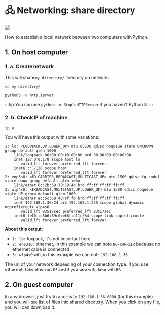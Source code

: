 # 🖧 Networking: share directory

<img src="/images/python.jpg" class="cover-img" />

How to establish a local network between two computers with Python.

## 1. On host computer

### 1. a. Create network

This will share `my-directory/` directory on network:

```bash
cd my-directory/

python3 -m http.server
```

:::tip
You can use `python -m SimpleHTTPServer` if you haven't Python 3.
:::

### 2. b. Check IP of machine

```bash
ip a
```

You will have this output with some variations:

```bash{11}
1: lo: <LOOPBACK,UP,LOWER_UP> mtu 65536 qdisc noqueue state UNKNOWN group default qlen 1000
    link/loopback 00:00:00:00:00:00 brd 00:00:00:00:00:00
    inet 127.0.0.1/8 scope host lo
       valid_lft forever preferred_lft forever
    inet6 ::1/128 scope host
       valid_lft forever preferred_lft forever
2: enp3s0: <NO-CARRIER,BROADCAST,MULTICAST,UP> mtu 1500 qdisc fq_codel state DOWN group default qlen 1000
    link/ether 6c:2b:59:70:38:4d brd ff:ff:ff:ff:ff:ff
3: wlp4s0: <BROADCAST,MULTICAST,UP,LOWER_UP> mtu 1500 qdisc noqueue state UP group default qlen 1000
    link/ether ec:5c:68:48:9f:fb brd ff:ff:ff:ff:ff:ff
    inet 192.168.1.36/24 brd 192.168.1.255 scope global dynamic noprefixroute wlp4s0
       valid_lft 83517sec preferred_lft 83517sec
    inet6 fe80::c8b6:69c0:eb8f:a11c/64 scope link noprefixroute
       valid_lft forever preferred_lft forever
```

**About this output**:

- `1: lo:` loopack, it's not important here
- `2: enp3s0:` ethernet, in this example we can note `NO-CARRIER` because no ethernet cable is connected
- `3: wlp4s0` wifi, in this example we can note `192.168.1.36`

The url of your network depending of your connection type. If you use ethernet, take ethernet IP and if you use wifi, take wifi IP.

## 2. On guest computer

In any browser, just try to access to `192.168.1.36:8000` (for this example) and you will see list of files into shared directory. When you click on any file, you will can download it.
